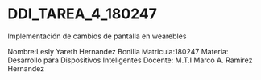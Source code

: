 # DDI_TAREA_4_180247

Implementación de cambios de pantalla en wearebles
 
Nombre:Lesly Yareth Hernandez Bonilla
Matricula:180247
Materia: Desarrollo para Dispositivos Inteligentes
Docente: M.T.I Marco A. Ramirez Hernandez
